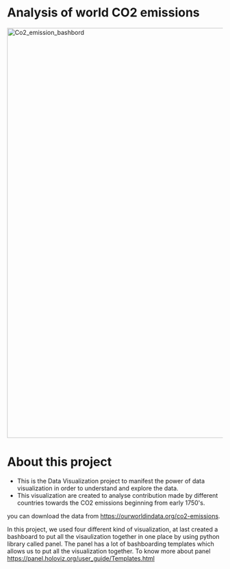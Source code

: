 # Analysis of world CO2 emissions

<img width="958" alt="Co2_emission_bashbord" src="https://user-images.githubusercontent.com/91394267/186906665-6e3bea33-49df-4a1e-a8b5-01f1d450fdf8.png">

# About this project

* This is the Data Visualization project to manifest the power of data visualization in order to understand and explore the data.
* This visualization are created to analyse contribution made by different countries towards the CO2 emissions beginning from early 1750's.

you can download the data from https://ourworldindata.org/co2-emissions.

In this project, we used four different kind of visualization, at last created a bashboard to put all the visaulization together in one place by using python library called panel.
The panel has a lot of bashboarding templates which allows us to put all the visualization together. To know more about panel https://panel.holoviz.org/user_guide/Templates.html





